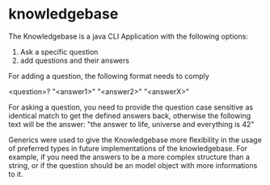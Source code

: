 # knowledgebase

The Knowledgebase is a java CLI Application with the following options:
1) Ask a specific question 
2) add questions and their answers

For adding a question, the following format needs to comply

\<question\>\? \"\<answer1\>\" \"\<answer2\>\" \"\<answerX\>\"

For asking a question, you need to provide the question case sensitive as identical match to get the defined answers back, otherwise the following text will be the answer:
\"the answer to life, universe and everything is 42\"

Generics were used to give the Knowledgebase more flexibility in the usage of preferred types in future implementations of the knowledgebase. For example, if you need the answers to be a more complex structure than a string, or if the question should be an model object with more informations to it.
